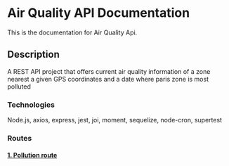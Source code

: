 # Air Quality API Documentation

This is the documentation for Air Quality Api.

## Description

A REST API project that offers current air quality information of a zone nearest a given GPS coordinates and a date where paris zone is most polluted

### Technologies

Node.js, axios, express, jest, joi, moment, sequelize, node-cron, supertest

### Routes

#### [1. Pollution route](/Documentation/Pollution/ReadMe.md)
